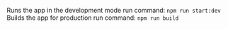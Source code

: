 Runs the app in the development mode run command: `npm run start:dev`
Builds the app for production run command: `npm run build`
